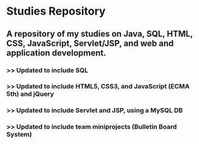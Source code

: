 # Studies Repository

## A repository of my studies on Java, SQL, HTML, CSS, JavaScript, Servlet/JSP, and web and application development.

###   >>   Updated to include SQL

###   >>   Updated to include HTML5, CSS3, and JavaScript (ECMA 5th) and jQuery

###   >>   Updated to include Servlet and JSP, using a MySQL DB

###   >>   Updated to include team miniprojects (Bulletin Board System)